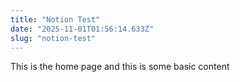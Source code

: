 ```yaml
---
title: "Notion Test"
date: "2025-11-01T01:56:14.633Z"
slug: "notion-test"
---
```



This is the home page and this is some basic content

